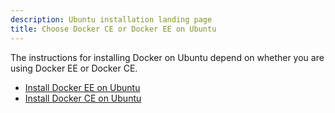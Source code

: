 ```yaml
---
description: Ubuntu installation landing page
title: Choose Docker CE or Docker EE on Ubuntu
---
```


The instructions for installing Docker on Ubuntu depend on whether you are using
Docker EE or Docker CE.

- [Install Docker EE on Ubuntu](/engine/installation/linux/docker-ee/ubuntu.md)
- [Install Docker CE on Ubuntu](/engine/installation/linux/docker-ce/ubuntu.md)
